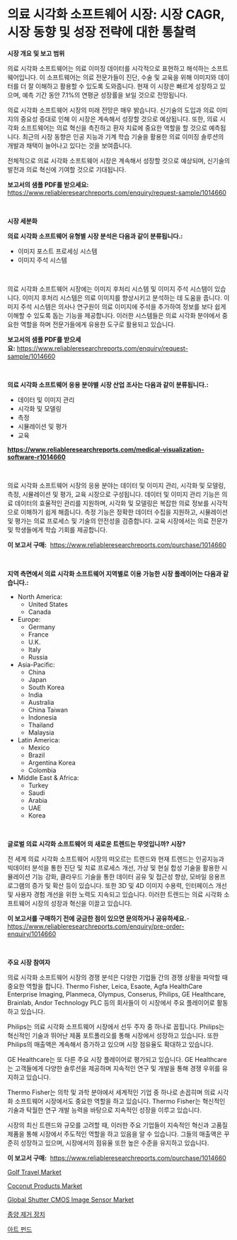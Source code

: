 <p><h1>의료 시각화 소프트웨어 시장: 시장 CAGR, 시장 동향 및 성장 전략에 대한 통찰력</h1></p><p><strong>시장 개요 및 보고 범위</strong></p>
<p><p>의료 시각화 소프트웨어는 의료 이미징 데이터를 시각적으로 표현하고 해석하는 소프트웨어입니다. 이 소프트웨어는 의료 전문가들이 진단, 수술 및 교육을 위해 이미지와 데이터를 더 잘 이해하고 활용할 수 있도록 도와줍니다. 현재 이 시장은 빠르게 성장하고 있으며, 예측 기간 동안 7.1%의 연평균 성장률을 보일 것으로 전망됩니다.</p><p>의료 시각화 소프트웨어 시장의 미래 전망은 매우 밝습니다. 신기술의 도입과 의료 이미지의 중요성 증대로 인해 이 시장은 계속해서 성장할 것으로 예상됩니다. 또한, 의료 시각화 소프트웨어는 의료 혁신을 촉진하고 환자 치료에 중요한 역할을 할 것으로 예측됩니다. 최근의 시장 동향은 인공 지능과 기계 학습 기술을 활용한 의료 이미징 솔루션의 개발과 채택이 늘어나고 있다는 것을 보여줍니다.</p><p>전체적으로 의료 시각화 소프트웨어 시장은 계속해서 성장할 것으로 예상되며, 신기술의 발전과 의료 혁신에 기여할 것으로 기대됩니다.</p></p>
<p><strong>보고서의 샘플 PDF를 받으세요:</strong> <a href="https://www.reliableresearchreports.com/enquiry/request-sample/1014660">https://www.reliableresearchreports.com/enquiry/request-sample/1014660</a></p>
<p>&nbsp;</p>
<p><strong>시장 세분화</strong></p>
<p><strong>의료 시각화 소프트웨어 유형별 시장 분석은 다음과 같이 분류됩니다.:</strong></p>
<p><ul><li>이미지 포스트 프로세싱 시스템</li><li>이미지 주석 시스템</li></ul></p>
<p>&nbsp;</p>
<p><p>의료 시각화 소프트웨어 시장에는 이미지 후처리 시스템 및 이미지 주석 시스템이 있습니다. 이미지 후처리 시스템은 의료 이미지를 향상시키고 분석하는 데 도움을 줍니다. 이미지 주석 시스템은 의사나 연구원이 의료 이미지에 주석을 추가하여 정보를 보다 쉽게 이해할 수 있도록 돕는 기능을 제공합니다. 이러한 시스템들은 의료 시각화 분야에서 중요한 역할을 하며 전문가들에게 유용한 도구로 활용되고 있습니다.</p></p>
<p><strong>보고서의 샘플 PDF를 받으세요:</strong>&nbsp;<a href="https://www.reliableresearchreports.com/enquiry/request-sample/1014660">https://www.reliableresearchreports.com/enquiry/request-sample/1014660</a></p>
<p>&nbsp;</p>
<p><strong> 의료 시각화 소프트웨어 응용 분야별 시장 산업 조사는 다음과 같이 분류됩니다.:</strong></p>
<p><ul><li>데이터 및 이미지 관리</li><li>시각화 및 모델링</li><li>측정</li><li>시뮬레이션 및 평가</li><li>교육</li></ul></p>
<p><strong><a href="https://www.reliableresearchreports.com/medical-visualization-software-r1014660">https://www.reliableresearchreports.com/medical-visualization-software-r1014660</a></strong></p>
<p>&nbsp;</p>
<p><p>의료 시각화 소프트웨어 시장의 응용 분야는 데이터 및 이미지 관리, 시각화 및 모델링, 측정, 시뮬레이션 및 평가, 교육 시장으로 구성됩니다. 데이터 및 이미지 관리 기능은 의료 데이터의 효율적인 관리를 지원하며, 시각화 및 모델링은 복잡한 의료 정보를 시각적으로 이해하기 쉽게 해줍니다. 측정 기능은 정확한 데이터 수집을 지원하고, 시뮬레이션 및 평가는 의료 프로세스 및 기술의 안전성을 검증합니다. 교육 시장에서는 의료 전문가 및 학생들에게 학습 기회를 제공합니다.</p></p>
<p><strong>이 보고서 구매:</strong>&nbsp; <a href="https://www.reliableresearchreports.com/purchase/1014660">https://www.reliableresearchreports.com/purchase/1014660</a></p>
<p>&nbsp;</p>
<p><strong>지역 측면에서 의료 시각화 소프트웨어 지역별로 이용 가능한 시장 플레이어는 다음과 같습니다.:</strong></p>
<p><ul>
    <li>
        North America:
        <ul>
            <li>United States</li>
            <li>Canada</li>
        </ul>
    </li>
    <li>
        Europe:
        <ul>
            <li>Germany</li>
            <li>France</li>
            <li>U.K.</li>
            <li>Italy</li>
            <li>Russia</li>
        </ul>
    </li>
    <li>
        Asia-Pacific:
        <ul>
            <li>China</li>
            <li>Japan</li>
            <li>South Korea</li>
            <li>India</li>
            <li>Australia</li>
            <li>China Taiwan</li>
            <li>Indonesia</li>
            <li>Thailand</li>
            <li>Malaysia</li>
        </ul>
    </li>
    <li>
        Latin America:
        <ul>
            <li>Mexico</li>
            <li>Brazil</li>
            <li>Argentina Korea</li>
            <li>Colombia</li>
        </ul>
    </li>
    <li>
        Middle East & Africa:
        <ul>
            <li>Turkey</li>
            <li>Saudi</li>
            <li>Arabia</li>
            <li>UAE</li>
            <li>Korea</li>
        </ul>
    </li>
    </ul></p>
<p>&nbsp;</p>
<p><strong>글로벌 의료 시각화 소프트웨어 의 새로운 트렌드는 무엇입니까? 시장?</strong></p>
<p><p>전 세계 의료 시각화 소프트웨어 시장의 떠오르는 트렌드와 현재 트렌드는 인공지능과 빅데이터 분석을 통한 진단 및 치료 프로세스 개선, 가상 및 현실 합성 기술을 활용한 시뮬레이션 기능 강화, 클라우드 기술을 통한 데이터 공유 및 접근성 향상, 모바일 응용프로그램의 증가 및 확산 등이 있습니다. 또한 3D 및 4D 이미지 수용력, 인터페이스 개선 및 사용자 경험 개선을 위한 노력도 지속되고 있습니다. 이러한 트렌드는 의료 시각화 소프트웨어 시장의 성장과 혁신을 이끌고 있습니다.</p></p>
<p><strong>이 보고서를 구매하기 전에 궁금한 점이 있으면 문의하거나 공유하세요.</strong>- <a href="https://www.reliableresearchreports.com/enquiry/pre-order-enquiry/1014660">https://www.reliableresearchreports.com/enquiry/pre-order-enquiry/1014660</a></p>
<p>&nbsp;</p>
<p><strong>주요 시장 참여자</strong></p>
<p><p>의료 시각화 소프트웨어 시장의 경쟁 분석은 다양한 기업들 간의 경쟁 상황을 파악할 때 중요한 역할을 합니다. Thermo Fisher, Leica, Esaote, Agfa HealthCare Enterprise Imaging, Planmeca, Olympus, Conserus, Philips, GE Healthcare, Brainlab, Andor Technology PLC 등의 회사들이 이 시장에서 주요 플레이어로 활동하고 있습니다.</p><p>Philips는 의료 시각화 소프트웨어 시장에서 선두 주자 중 하나로 꼽힙니다. Philips는 혁신적인 기술과 뛰어난 제품 포트폴리오를 통해 시장에서 성장하고 있습니다. 또한 Philips의 매출액은 계속해서 증가하고 있으며 시장 점유율도 확대하고 있습니다.</p><p>GE Healthcare는 또 다른 주요 시장 플레이어로 평가되고 있습니다. GE Healthcare는 고객들에게 다양한 솔루션을 제공하며 지속적인 연구 및 개발을 통해 경쟁 우위를 유지하고 있습니다.</p><p>Thermo Fisher는 의학 및 과학 분야에서 세계적인 기업 중 하나로 손꼽히며 의료 시각화 소프트웨어 시장에서도 중요한 역할을 하고 있습니다. Thermo Fisher는 혁신적인 기술과 탁월한 연구 개발 능력을 바탕으로 지속적인 성장을 이루고 있습니다.</p><p>시장의 최신 트렌드와 규모를 고려할 때, 이러한 주요 기업들이 지속적인 혁신과 고품질 제품을 통해 시장에서 주도적인 역할을 하고 있음을 알 수 있습니다. 그들의 매출액은 꾸준히 성장하고 있으며, 시장에서의 점유율 또한 높은 수준을 유지하고 있습니다.</p></p>
<p><strong>이 보고서 구매:</strong>&nbsp;&nbsp;<a href="https://www.reliableresearchreports.com/purchase/1014660">https://www.reliableresearchreports.com/purchase/1014660</a></p>
<p><p><a href="https://github.com/gdfhhhj/Market-Research-Report-List-4/blob/main/golf-travel-market.md">Golf Travel Market</a></p><p><a href="https://github.com/julyju69/Market-Research-Report-List-2/blob/main/coconut-products-market.md">Coconut Products Market</a></p><p><a href="https://unruly-ladybug-44b.notion.site/Global-Shutter-CMOS-Image-Sensor-Market-Share-Evolution-and-Market-Growth-Trends-2024-2031-7202ae8e1436427f8c0e96d213c5c020">Global Shutter CMOS Image Sensor Market</a></p><p><a href="https://medium.com/@cierrahayes645/%EC%A2%85%EC%96%91-%EC%86%8C%EA%B0%81-%EC%9E%A5%EC%B9%98-%EC%8B%9C%EC%9E%A5-%EA%B7%9C%EB%AA%A8-%EB%B0%8F-%EC%8B%9C%EC%9E%A5-%EB%8F%99%ED%96%A5-%EC%A0%84%EC%B2%B4-%EC%82%B0%EC%97%85-%EA%B0%9C%EC%9A%94-2024%EC%97%90%EC%84%9C-2031%EA%B9%8C%EC%A7%80-493ce4317c43">종양 제거 장치</a></p><p><a href="https://github.com/Howaoole34545/Market-Research-Report-List-1/blob/main/460182923518.md">아트 펀드</a></p></p>